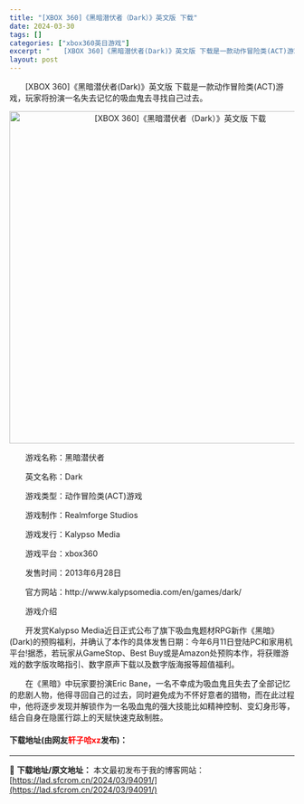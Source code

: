 ```yaml
---
title: "[XBOX 360]《黑暗潜伏者（Dark）》英文版 下载"
date: 2024-03-30
tags: []
categories: ["xbox360英日游戏"]
excerpt: "　　[XBOX 360]《黑暗潜伏者(Dark)》英文版 下载是一款动作冒险类(ACT)游戏，玩家将扮演一名失去记忆的吸血鬼去寻找自己过去。 　　游戏名称：黑暗潜伏者 　　英文名称：Dark 　　游戏类型：动作冒险类(ACT)游戏 　　游戏制作：Realmforge Studios 　　游戏发行：K&hellip;"
layout: post
---
```


 <p>　　[XBOX 360]《黑暗潜伏者(Dark)》英文版 下载是一款动作冒险类(ACT)游戏，玩家将扮演一名失去记忆的吸血鬼去寻找自己过去。</p> <p align="center"><img align="" border="0" src="https://lad.sfcrom.cn/wp-content/uploads/2024/03/20240330_6607dc019f671.webp" width="588" alt="[XBOX 360]《黑暗潜伏者（Dark）》英文版 下载" /></p> <p>　　游戏名称：黑暗潜伏者</p> <p>　　英文名称：Dark</p> <p>　　游戏类型：动作冒险类(ACT)游戏</p> <p>　　游戏制作：Realmforge Studios</p> <p>　　游戏发行：Kalypso Media</p> <p>　　游戏平台：xbox360</p> <p>　　发售时间：2013年6月28日</p> <p>　　官方网站：http://www.kalypsomedia.com/en/games/dark/</p> <p>　　游戏介绍</p> <p>　　开发赏Kalypso Media近日正式公布了旗下吸血鬼题材RPG新作《黑暗》(Dark)的预购福利，并确认了本作的具体发售日期：今年6月11日登陆PC和家用机平台!据悉，若玩家从GameStop、Best Buy或是Amazon处预购本作，将获赠游戏的数字版攻略指引、数字原声下载以及数字版海报等超值福利。</p> <p>　　在《黑暗》中玩家要扮演Eric Bane，一名不幸成为吸血鬼且失去了全部记忆的悲剧人物，他得寻回自己的过去，同时避免成为不怀好意者的猎物，而在此过程中，他将逐步发现并解锁作为一名吸血鬼的强大技能比如精神控制、变幻身形等，结合自身在隐匿行踪上的天赋快速克敌制胜。</p> <p><h4>下载地址(由网友<font color="red">轩子哈xz</font>发布)：</h4></p> 

---
📖 **下载地址/原文地址：** 本文最初发布于我的博客网站：[https://lad.sfcrom.cn/2024/03/94091/](https://lad.sfcrom.cn/2024/03/94091/)
